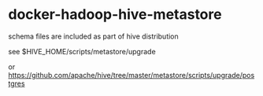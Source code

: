 # docker-hadoop-hive-metastore

schema files are included as part of hive distribution

see $HIVE_HOME/scripts/metastore/upgrade

or https://github.com/apache/hive/tree/master/metastore/scripts/upgrade/postgres
